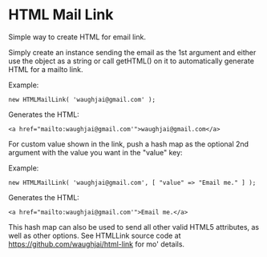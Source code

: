 HTML Mail Link
=========================

Simple way to create HTML for email link.

Simply create an instance sending the email as the 1st argument and either use the object as a string or call getHTML() on it to automatically generate HTML for a mailto link.

Example:

`new HTMLMailLink( 'waughjai@gmail.com' );`

Generates the HTML:

`<a href="mailto:waughjai@gmail.com'">waughjai@gmail.com</a>`

For custom value shown in the link, push a hash map as the optional 2nd argument with the value you want in the "value" key:

Example:

`new HTMLMailLink( 'waughjai@gmail.com', [ "value" => "Email me." ] );`

Generates the HTML:

`<a href="mailto:waughjai@gmail.com'">Email me.</a>`

This hash map can also be used to send all other valid HTML5 attributes, as well as other options. See HTMLLink source code at https://github.com/waughjai/html-link for mo' details.
